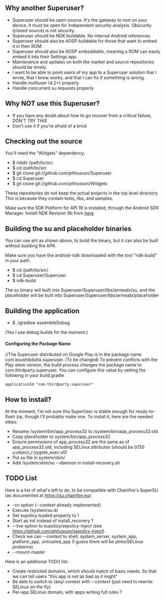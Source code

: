 ## Why another Superuser?
* Superuser should be open source. It's the gateway to root on your device. It must be open for independent security analysis. Obscurity (closed source) is not security.
* Superuser should be NDK buildable. No internal Android references.
* Superuser should also be AOSP buildable for those that want to embed it in their ROM.
* Superuser should also be AOSP _embeddable_, meaning a ROM can easily embed it into their Settings app.
* Maintenance and updates on both the market and source repositories should be timely.
* I want to be able to point users of my app to a Superuser solution that I wrote, that I know works, and that I can fix if something is wrong.
* Handle multiuser (4.2+) properly
* Handle concurrent su requests properly

## Why NOT use this Superuser?
* If you have any doubt about how to go recover from a critical failure, DON'T TRY THIS
* Don't use it if you're afraid of a brick

## Checking out the source

You'll need the "Widgets" dependency.

* $ mkdir /path/to/src
* $ cd /path/to/src
* $ git clone git://github.com/phhusson/Superuser
* $ cd Superuser
* $ git clone git://github.com/phhusson/Widgets

These repositories do not keep the actual projects in the top level directory.
This is because they contain tests, libs, and samples.

Make sure the SDK Platform for API 19 is installed, through the Android SDK Manager.  Install NDK Revision 9b from [here](http://developer.android.com/tools/sdk/ndk/index.html).

## Building the su and placeholder binaries

You can use ant as shown above, to build the binary, but it can also be built without building the APK.

Make sure you have the android-ndk downloaded with the tool "ndk-build" in your path.

* $ cd /path/to/src/
* $ cd Superuser/Superuser
* $ ndk-build

The su binary will built into Superuser/Superuser/libs/armeabi/su, and the placeholder will be built into Superuser/Superuser/libs/armeabi/placeholder

## Building the application

* $ ./gradlew assembleDebug

(Yes I use debug builds for the moment.)

#### Configuring the Package Name
//The Superuser distributed on Google Play is in the package name com.koushikdutta.superuser. (To be changed)
To prevent conflicts with the Play store version, the build process changes the package
name to com.thirdparty.superuser. You can configure this value by setting the following
in your build.gradle

```
applicationId "com.thirdparty.superuser"
```

## How to install?

At the moment, I'm not sure this SuperUser is stable enough for ready-to-flash zip, though I'll probably make one.
To install it, here are the needed steps:
- Rename /system/bin/app_process32 to /system/bin/app_process32.old
- Copy placeholder to system/bin/app_process32
- Ensure permissions of app_process32 are the same as of app_process32.old, including SELinux attributes (should be 0755 u:object_r:zygote_exec:s0)
- Put su file in system/xbin/
- Add /system/xbin/su --daemon in install-recovery.sh

## TODO List

Here is a list of what's left to do, to be compatible with Chainfire's SuperSU (as documented at https://su.chainfire.eu):
- -cn option (--context already implemented)
- Execute /system/su.d/
- Set supolicy.loaded property to 1
- Start as init instead of install_recovery ?
- --live option to supolicy/sepolicy-inject (see https://github.com/phhusson/sepolicy-inject)
- Check we can --context to shell, system_server, system_app, platform_app, untrusted_app (I guess there will be ptmx/SELinux problems)
- --mount-master

Here is an additional TODO list:
- Create restricted domains, which should match of basic needs. So that we can tell users "this app is not as bad as it might"
- Be able to switch to /any/ context with --context (just need to rewrite SELinux on the fly)
- Per-app SELinux domain, with apps writing full rules ?
